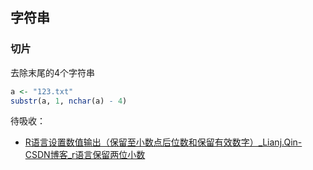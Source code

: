 
## 字符串

### 切片

去除末尾的4个字符串
```R
a <- "123.txt"
substr(a, 1, nchar(a) - 4)
```

待吸收：
- [R语言设置数值输出（保留至小数点后位数和保留有效数字）_Lianj.Qin-CSDN博客_r语言保留两位小数](https://blog.csdn.net/L_J_Kin/article/details/103834524)

